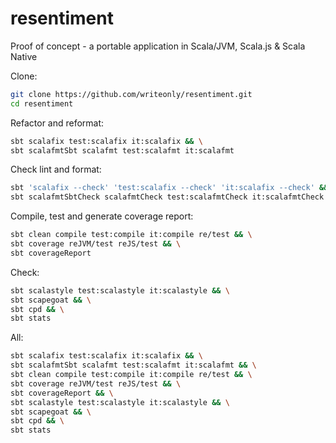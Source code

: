 # resentiment
Proof of concept - a portable application in Scala/JVM, Scala.js &amp; Scala Native

Clone:
```bash
git clone https://github.com/writeonly/resentiment.git
cd resentiment
```

Refactor and reformat:
```bash
sbt scalafix test:scalafix it:scalafix && \
sbt scalafmtSbt scalafmt test:scalafmt it:scalafmt
```

Check lint and format:
```bash
sbt 'scalafix --check' 'test:scalafix --check' 'it:scalafix --check' && \
sbt scalafmtSbtCheck scalafmtCheck test:scalafmtCheck it:scalafmtCheck 
```

Compile, test and generate coverage report:
```bash
sbt clean compile test:compile it:compile re/test && \
sbt coverage reJVM/test reJS/test && \
sbt coverageReport
```

Check:
```bash
sbt scalastyle test:scalastyle it:scalastyle && \
sbt scapegoat && \
sbt cpd && \
sbt stats
```

All:
```bash
sbt scalafix test:scalafix it:scalafix && \
sbt scalafmtSbt scalafmt test:scalafmt it:scalafmt && \
sbt clean compile test:compile it:compile re/test && \
sbt coverage reJVM/test reJS/test && \
sbt coverageReport && \
sbt scalastyle test:scalastyle it:scalastyle && \
sbt scapegoat && \
sbt cpd && \
sbt stats
```